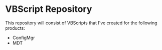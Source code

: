 # VBScript Repository

This repository will consist of VBScripts that I've created for the following products:

- ConfigMgr
- MDT

